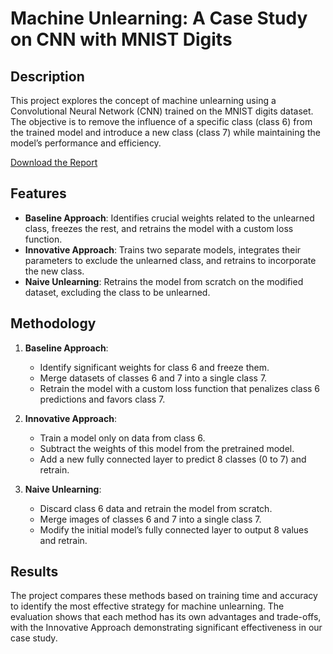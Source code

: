 # Machine Unlearning: A Case Study on CNN with MNIST Digits

## Description

This project explores the concept of machine unlearning using a Convolutional Neural Network (CNN) trained on the MNIST digits dataset. The objective is to remove the influence of a specific class (class 6) from the trained model and introduce a new class (class 7) while maintaining the model’s performance and efficiency.

[Download the Report](https://github.com/user-attachments/files/16317361/DLAI_Final_Project_Report.pdf)


## Features

- **Baseline Approach**: Identifies crucial weights related to the unlearned class, freezes the rest, and retrains the model with a custom loss function.
- **Innovative Approach**: Trains two separate models, integrates their parameters to exclude the unlearned class, and retrains to incorporate the new class.
- **Naive Unlearning**: Retrains the model from scratch on the modified dataset, excluding the class to be unlearned.

## Methodology

1. **Baseline Approach**:
   - Identify significant weights for class 6 and freeze them.
   - Merge datasets of classes 6 and 7 into a single class 7.
   - Retrain the model with a custom loss function that penalizes class 6 predictions and favors class 7.

2. **Innovative Approach**:
   - Train a model only on data from class 6.
   - Subtract the weights of this model from the pretrained model.
   - Add a new fully connected layer to predict 8 classes (0 to 7) and retrain.

3. **Naive Unlearning**:
   - Discard class 6 data and retrain the model from scratch.
   - Merge images of classes 6 and 7 into a single class 7.
   - Modify the initial model’s fully connected layer to output 8 values and retrain.

## Results

The project compares these methods based on training time and accuracy to identify the most effective strategy for machine unlearning. The evaluation shows that each method has its own advantages and trade-offs, with the Innovative Approach demonstrating significant effectiveness in our case study.
